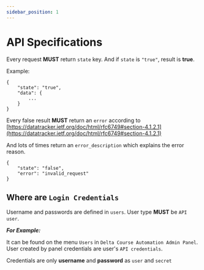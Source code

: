 ```yaml
---
sidebar_position: 1
---
```


# API Specifications

Every request **MUST** return `state` key. And if `state` is `"true"`, result is **true**.

Example:
```
{
    "state": "true",
    "data": {
        ...
    }
}
```
Every false result **MUST** return an `error` according to [https://datatracker.ietf.org/doc/html/rfc6749#section-4.1.2.1](https://datatracker.ietf.org/doc/html/rfc6749#section-4.1.2.1)

And lots of times return an `error_description` which explains the error reason.
```
{
    "state": "false",
    "error": "invalid_request"
}
```

## Where are `Login Credentials`

Username and passwords are defined in `users`. User type **MUST** be `API user`.

**_For Example:_**

It can be found on the menu `Users` in `Delta Course Automation Admin Panel`. User created by panel credentials are user's `API credentials`.

Credentials are only **username** and **password** as `user` and `secret`
